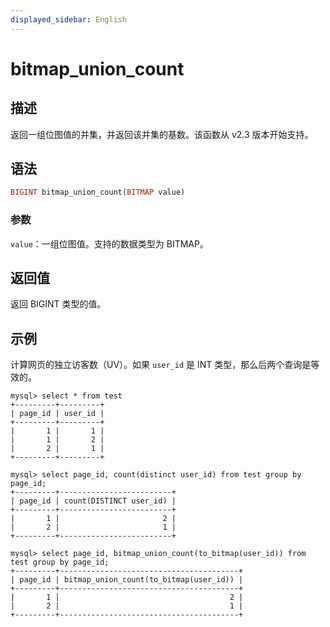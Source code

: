 ```yaml
---
displayed_sidebar: English
---
```


# bitmap_union_count

## 描述

返回一组位图值的并集，并返回该并集的基数。该函数从 v2.3 版本开始支持。

## 语法

```Haskell
BIGINT bitmap_union_count(BITMAP value)
```

### 参数

`value`：一组位图值。支持的数据类型为 BITMAP。

## 返回值

返回 BIGINT 类型的值。

## 示例

计算网页的独立访客数（UV）。如果 `user_id` 是 INT 类型，那么后两个查询是等效的。

```Plaintext
mysql> select * from test
+---------+---------+
| page_id | user_id |
+---------+---------+
|       1 |       1 |
|       1 |       2 |
|       2 |       1 |
+---------+---------+

mysql> select page_id, count(distinct user_id) from test group by page_id;
+---------+-------------------------+
| page_id | count(DISTINCT user_id) |
+---------+-------------------------+
|       1 |                       2 |
|       2 |                       1 |
+---------+-------------------------+

mysql> select page_id, bitmap_union_count(to_bitmap(user_id)) from test group by page_id;
+---------+----------------------------------------+
| page_id | bitmap_union_count(to_bitmap(user_id)) |
+---------+----------------------------------------+
|       1 |                                      2 |
|       2 |                                      1 |
+---------+----------------------------------------+
```